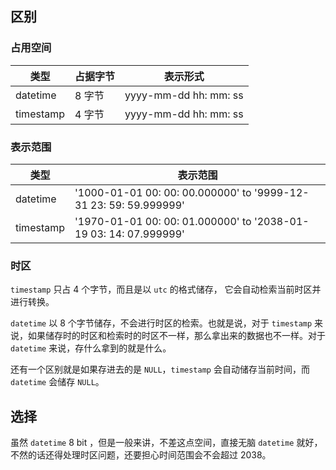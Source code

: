 ## 区别

### 占用空间

| 类型      | 占据字节 | 表示形式            |
| --------- | -------- | ------------------- |
| datetime  | 8 字节   | yyyy-mm-dd hh: mm: ss |
| timestamp | 4 字节   | yyyy-mm-dd hh: mm: ss |

### 表示范围

| 类型      | 表示范围                                                     |
| --------- | ------------------------------------------------------------ |
| datetime  | '1000-01-01 00: 00: 00.000000' to '9999-12-31 23: 59: 59.999999' |
| timestamp | '1970-01-01 00: 00: 01.000000' to '2038-01-19 03: 14: 07.999999' |

### 时区

`timestamp` 只占 4 个字节，而且是以 `utc` 的格式储存， 它会自动检索当前时区并进行转换。

`datetime` 以 8 个字节储存，不会进行时区的检索。也就是说，对于 `timestamp` 来说，如果储存时的时区和检索时的时区不一样，那么拿出来的数据也不一样。对于 `datetime` 来说，存什么拿到的就是什么。

还有一个区别就是如果存进去的是 `NULL`，`timestamp` 会自动储存当前时间，而 `datetime` 会储存 `NULL`。

## 选择

虽然 `datetime` 8 bit ，但是一般来讲，不差这点空间，直接无脑 `datetime` 就好，不然的话还得处理时区问题，还要担心时间范围会不会超过 2038。


